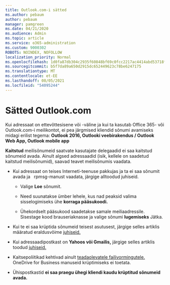 ```yaml
---
title: Outlook.com-i sätted
ms.author: pebaum
author: pebaum
manager: pamgreen
ms.date: 04/21/2020
ms.audience: Admin
ms.topic: article
ms.service: o365-administration
ms.custom: 9000302
ROBOTS: NOINDEX, NOFOLLOW
localization_priority: Normal
ms.openlocfilehash: 1d0fa87db304c2935f60848bf69c0fcc2217ac4414abd53718f418785e8804c5
ms.sourcegitcommit: b5f7da89a650d2915dc652449623c78be6247175
ms.translationtype: MT
ms.contentlocale: et-EE
ms.lasthandoff: 08/05/2021
ms.locfileid: "54095244"
---
```

# <a name="settings-in-outlookcom"></a>Sätted Outlook.com

Kui adressaat on ettevõttesisene või -väline ja kui ta kasutab Office 365- või Outlook.com-i meilikontot, ei pea järgmised kliendid sõnumi avamiseks midagi erilist tegema: **Outlook 2016, Outlooki veebirakendus / Outlook Web App, Outlook mobile app**

**Kaitstud** meilisõnumeid saatvate kasutajate delegaadid ei saa kaitstud sõnumeid avada. Ainult algsed adressaadid (isik, kellele on saadetud kaitstud meilisõnumid), saavad teavet meilisõnumis vaadata.

- Kui adressaat on teises Interneti-teenuse pakkujas ja ta ei saa sõnumit avada ja &nbsp; rpmsg-manust vaadata, järgige alltoodud juhiseid.
    
    - Valige **Loe** sõnumit.
    
    - Need suunatakse ümber lehele, kus nad peaksid valima sisselogimiseks ühe **korraga pääsukoodi.**
    
    - Ühekordselt pääsukood saadetakse samale meiliaadressile. Sisestage kood brauseriaknasse ja valige sõnumi **lugemiseks** Jätka.

- Kui te ei saa krüptida sõnumeid teisest asutusest, järgige selles artiklis määratud eraldusvõime [juhiseid.](https://support.office.com/article/known-issues-opening-irm-protected-emails-sent-from-users-in-other-office-365-organizations-0dec0593-a05d-4aa2-8445-9311ebab3164)

- Kui adressaadipostkast on **Yahoos või Gmailis,** järgige selles </span> artiklis toodud [juhiseid.](https://support.office.com/article/how-do-i-open-a-protected-message-1157a286-8ecc-4b1e-ac43-2a608fbf3098)

- Kaitsepoliitikad kehtivad ainult [teadaolevatele failivormingutele.](https://docs.microsoft.com/azure/information-protection/rms-client/client-admin-guide-file-types) OneDrive for Business manuseid krüptimiseks ei toetata.

- Ühispostkastid **ei saa praegu ühegi kliendi kaudu krüptitud sõnumeid avada.** 
